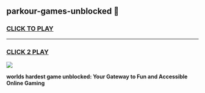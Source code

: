 
## parkour-games-unblocked 👋
<h3>
<a href="https://premium.freeplayer.one?title=parkour-games-unblocked&ref=14F">CLICK TO PLAY</a></h3>
<hr>

<h3>
<a href="https://premium.freeplayer.one?title=parkour-games-unblocked&ref=14F">CLICK 2 PLAY</a>
  
</h3>

<a href="https://premium.freeplayer.one?title=parkour-games-unblocked&ref=12F/"><img src="https://clearcache.store/games.png"></a>


**worlds hardest game unblocked: Your Gateway to Fun and Accessible Online Gaming**
